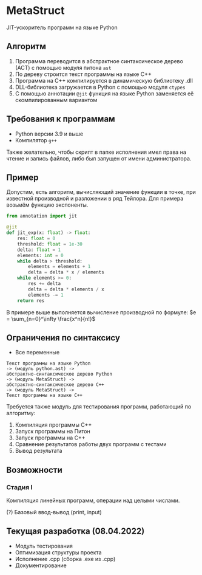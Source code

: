 # MetaStruct

JIT-ускоритель программ на языке Python

## Алгоритм

1. Программа переводится в абстрактное синтаксическое дерево (АСТ) с помощью модуля питона `ast`
2. По дереву строится текст программы на языке C++
3. Программа на C++ компилируется в динамическую библиотеку .dll
4. DLL-библиотека загружается в Python с помощью модуля `ctypes`
5. С помощью аннотации `@jit` функция на языке Python заменяется её скомпилированным вариантом


## Требования к программам

* Python версии 3.9 и выше
* Компилятор `g++`

Также желательно, чтобы скрипт в папке исполнения имел права на чтение и запись файлов, либо был запущен от
имени администратора.

## Пример

Допустим, есть алгоритм, вычисляющий значение функции в точке, при известной производной и разложении 
в ряд Тейлора. Для примера возьмём функцию экспоненты.

```python
from annotation import jit

@jit
def jit_exp(x: float) -> float:
    res: float = 0
    threshold: float = 1e-30
    delta: float = 1
    elements: int = 0
    while delta > threshold:
        elements = elements + 1
        delta = delta * x / elements
    while elements >= 0:
        res += delta
        delta = delta * elements / x
        elements -= 1
    return res
```

В примере выше выполняется вычисление производной по формуле:
$e = \sum_{n=0}^\infty \frac{x^n}{n!}$

## Ограничения по синтаксису

* Все переменные 

```
Текст программы на языке Python 
-> (модуль python.ast) ->
абстрактно-синтаксическое дерево Python 
-> (модуль MetaStruct) ->
абстрактно-синтаксическое дерево C++ 
-> (модуль MetaStruct) ->
Текст программы на языке C++
```

Требуется также модуль для тестирования программ, работающий по алгоритму:

1. Компиляция программы C++
2. Запуск программы на Питон
3. Запуск программы на C++
4. Сравнение результатов работы двух программ с тестами
5. Вывод результата

## Возможности

### Стадия I

Компиляция линейных программ, операции над целыми числами.

(?) Базовый ввод-вывод (print, input)

## Текущая разработка (08.04.2022)

* Модуль тестирования
* Оптимизация структуры проекта
* Исполнение .cpp (сборка .exe из .cpp)
* Документирование